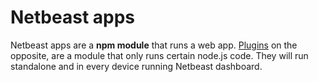# Netbeast apps
Netbeast apps are a **npm module** that runs a web app. [Plugins](/chapters/creating_a_plugin/index.md)
on the opposite, are a module that only runs certain node.js code. They will run standalone
and in every device running Netbeast dashboard.
